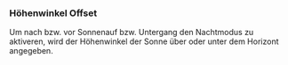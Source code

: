 ﻿### Höhenwinkel Offset

Um nach bzw. vor Sonnenauf bzw. Untergang den Nachtmodus zu aktiveren, wird der Höhenwinkel der Sonne über oder unter dem Horizont angegeben.

